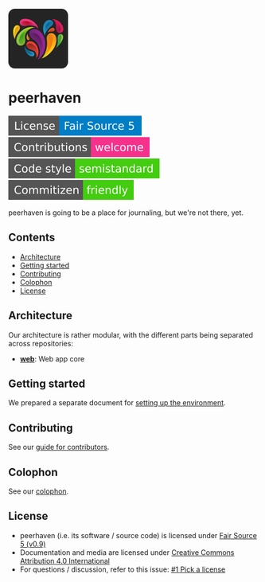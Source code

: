 [![peerhaven logo (a colourful heart)](img/ph-heart-rounded-120.png)](https://peerhaven.net/)

# peerhaven

[![License: Fair Source 5](img/license-fair-source-5.svg)](LICENSE.md)
[![Contributions welcome](img/contributions-welcome.svg)](CONTRIBUTING.md)
[![Code style: semistandard](img/code-style-semistandard.svg)](https://github.com/standard/semistandard)
[![Commitizen friendly](img/commitizen-friendly.svg)](http://commitizen.github.io/cz-cli/)

peerhaven is going to be a place for journaling, but we're not there, yet.

## Contents

- [Architecture](#architecture)
- [Getting started](#getting-started)
- [Contributing](#contributing)
- [Colophon](#colophon)
- [License](#license)

## Architecture

Our architecture is rather modular, with the different parts being separated across repositories:

- [**web**](https://github.com/peerhaven/web): Web app core

## Getting started

We prepared a separate document for [setting up the environment](SETUP.md).

## Contributing

See our [guide for contributors](CONTRIBUTING.md).

## Colophon

See our [colophon](COLOPHON.md).

## License

- peerhaven (i.e. its software / source code) is licensed under [Fair Source 5 (v0.9)](https://fair.io/)
- Documentation and media are licensed under [Creative Commons Attribution 4.0 International](https://creativecommons.org/licenses/by/4.0/)
- For questions / discussion, refer to this issue:
  [#1 Pick a license](https://github.com/peerhaven/peerhaven/issues/1)
